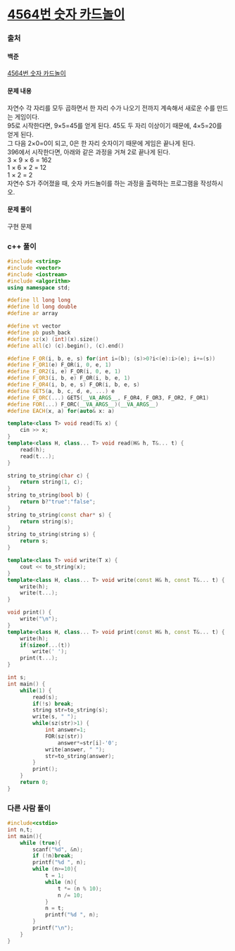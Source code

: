 # [4564번 숫자 카드놀이](https://www.acmicpc.net/problem/4564)

### 출처
#### 백준
[4564번 숫자 카드놀이](https://www.acmicpc.net/problem/4564)

#### 문제 내용
자연수 각 자리를 모두 곱하면서 한 자리 수가 나오기 전까지 계속해서 새로운 수를 만드는 게임이다.  
95로 시작한다면, 9×5=45를 얻게 된다. 45도 두 자리 이상이기 때문에, 4×5=20를 얻게 된다.  
그 다음 2×0=0이 되고, 0은 한 자리 숫자이기 때문에 게임은 끝나게 된다.  
396에서 시작한다면, 아래와 같은 과정을 거쳐 2로 끝나게 된다.  
3 × 9 × 6 = 162  
1 × 6 × 2 = 12  
1 × 2 = 2  
자연수 S가 주어졌을 때, 숫자 카드놀이를 하는 과정을 출력하는 프로그램을 작성하시오.

#### 문제 풀이
구현 문제

### c++ 풀이
```c++
#include <string>
#include <vector>
#include <iostream>
#include <algorithm>
using namespace std;

#define ll long long
#define ld long double
#define ar array

#define vt vector
#define pb push_back
#define sz(x) (int)(x).size()
#define all(c) (c).begin(), (c).end()

#define F_OR(i, b, e, s) for(int i=(b); (s)>0?i<(e):i>(e); i+=(s))
#define F_OR1(e) F_OR(i, 0, e, 1)
#define F_OR2(i, e) F_OR(i, 0, e, 1)
#define F_OR3(i, b, e) F_OR(i, b, e, 1)
#define F_OR4(i, b, e, s) F_OR(i, b, e, s)
#define GET5(a, b, c, d, e, ...) e
#define F_ORC(...) GET5(__VA_ARGS__, F_OR4, F_OR3, F_OR2, F_OR1)
#define FOR(...) F_ORC(__VA_ARGS__)(__VA_ARGS__)
#define EACH(x, a) for(auto& x: a)

template<class T> void read(T& x) {
	cin >> x;
}
template<class H, class... T> void read(H& h, T&... t) {
	read(h);
	read(t...);
}

string to_string(char c) {
	return string(1, c);
}
string to_string(bool b) {
	return b?"true":"false";
}
string to_string(const char* s) {
	return string(s);
}
string to_string(string s) {
	return s;
}

template<class T> void write(T x) {
	cout << to_string(x);
}
template<class H, class... T> void write(const H& h, const T&... t) {
	write(h);
	write(t...);
}

void print() {
	write("\n");
}
template<class H, class... T> void print(const H& h, const T&... t) {
	write(h);
	if(sizeof...(t))
		write(' ');
	print(t...);
}

int s;
int main() {
    while(1) {
        read(s);
        if(!s) break;
        string str=to_string(s);
        write(s, " ");
        while(sz(str)>1) {
            int answer=1;
            FOR(sz(str))
                answer*=str[i]-'0';
            write(answer, " ");
            str=to_string(answer);
        }
        print();
    }
    return 0;
}
```

### 다른 사람 풀이
```c++
#include<cstdio>
int n,t;
int main(){
	while (true){
		scanf("%d", &n);
		if (!n)break;
		printf("%d ", n);
		while (n>=10){
			t = 1;
			while (n){
				t *= (n % 10);
				n /= 10;
			}
			n = t;
			printf("%d ", n);
		}
		printf("\n");
	}
}
```